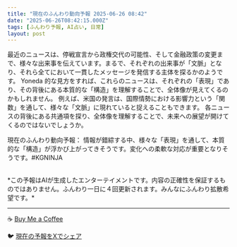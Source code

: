 ```yaml
---
title: "現在のふんわり動向予報 2025-06-26 08:42"
date: "2025-06-26T08:42:15.000Z"
tags: [ふんわり予報, AI占い, 日常]
layout: post
---
```


最近のニュースは、停戦宣言から政権交代の可能性、そして金融政策の変更まで、様々な出来事を伝えています。まるで、それぞれの出来事が「文脈」となり、それら全てにおいて一貫したメッセージを発信する主体を探るかのようです。  Yoneda 的な見方をすれば、これらのニュースは、それぞれの「表現」であり、その背後にある本質的な「構造」を理解することで、全体像が見えてくるのかもしれません。  例えば、米国の発言は、国際情勢における影響力という「関数」を通して、様々な「文脈」に現れていると捉えることもできます。  各ニュースの背後にある共通項を探り、全体像を理解することで、未来への展望が開けてくるのではないでしょうか。


現在のふんわり動向予報：
情報が錯綜する中、様々な「表現」を通して、本質的な「構造」が浮かび上がってきそうです。変化への柔軟な対応が重要となりそうです。#KGNINJA

<br>
*この予報はAIが生成したエンターテイメントです。内容の正確性を保証するものではありません。ふんわり一日に４回更新されます。みんなにふんわり拡散希望です。*

---
☕️ [Buy Me a Coffee](https://www.buymeacoffee.com/kgninja)

🐦 [現在の予報をXでシェア](https://twitter.com/intent/tweet?text=%E7%8F%BE%E5%9C%A8%E3%81%AE%E3%81%B5%E3%82%93%E3%82%8F%E3%82%8A%E4%BA%88%E5%A0%B1%3A%20%E3%80%8C%E6%9C%80%E8%BF%91%E3%81%AE%E3%83%8B%E3%83%A5%E3%83%BC%E3%82%B9%E3%81%AF%E3%80%81%E5%81%9C%E6%88%A6%E5%AE%A3%E8%A8%80%E3%81%8B%E3%82%89%E6%94%BF%E6%A8%A9%E4%BA%A4%E4%BB%A3%E3%81%AE%E5%8F%AF%E8%83%BD%E6%80%A7%E3%80%81%E3%81%9D%E3%81%97%E3%81%A6%E9%87%91%E8%9E%8D%E6%94%BF%E7%AD%96%E3%81%AE%E5%A4%89%E6%9B%B4%E3%81%BE%E3%81%A7%E3%80%81%E6%A7%98%E3%80%85%E3%81%AA%E5%87%BA%E6%9D%A5%E4%BA%8B%E3%82%92%E4%BC%9D%E3%81%88%E3%81%A6%E3%81%84%E3%81%BE%E3%81%99%E3%80%82%E3%80%8D%23KGNINJA%20%E7%B6%9A%E3%81%8D%E3%81%AF%E3%83%96%E3%83%AD%E3%82%B0%E3%81%A7%EF%BC%81%F0%9F%91%87&url=https%3A%2F%2Fkg-ninja.github.io%2FFunwariyoso%2F)
